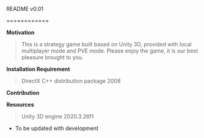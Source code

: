 README v0.01

============

**Motivation**
>This is a strategy game built based on Unity 3D, provided with local multiplayer mode and PVE mode. Please enjoy the game, it is our best pleasure brought to you.



**Installation Requirement**
>DirectX
>C++ distribution package 2008


**Contribution**



**Resources**
>Unity 3D engine 2020.3.26f1


 * To be updated with development
